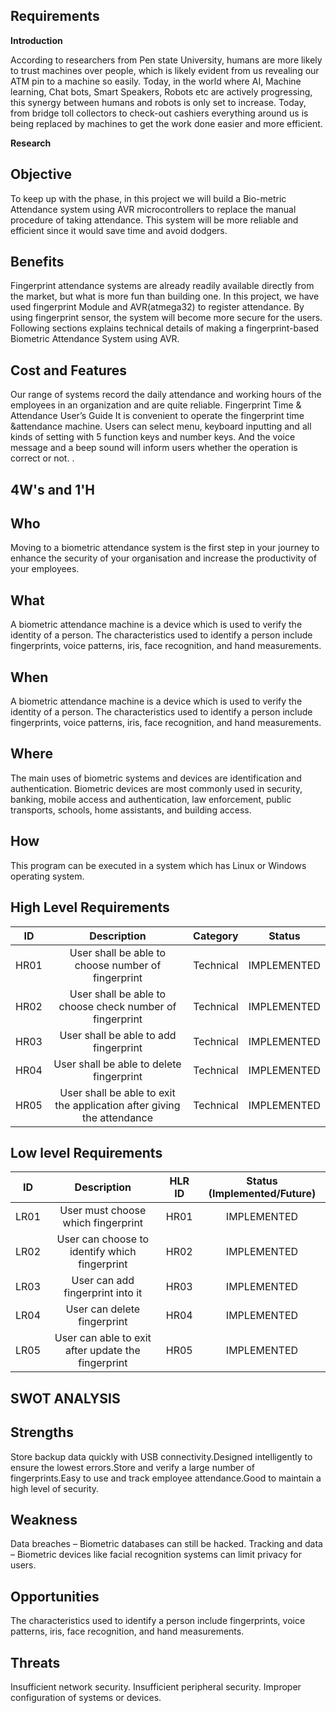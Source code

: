 ## Requirements

**Introduction**

According to researchers from Pen state University, humans are more likely to trust machines over people, which is likely evident from us revealing our ATM pin to a machine so easily. Today, in the world where AI, Machine learning, Chat bots, Smart Speakers, Robots etc are actively progressing, this synergy between humans and robots is only set to increase. Today, from bridge toll collectors to check-out cashiers everything around us is being replaced by machines to get the work done easier and more efficient. 

**Research**

## Objective

To keep up with the phase, in this project we will build a Bio-metric Attendance system using AVR microcontrollers to replace the manual procedure of taking attendance. This system will be more reliable and efficient since it would save time and avoid dodgers.  

## Benefits

Fingerprint attendance systems are already readily available directly from the market, but what is more fun than building one. In this project, we have used fingerprint Module and AVR(atmega32) to register attendance. By using fingerprint sensor, the system will become more secure for the users. Following sections explains technical details of making a fingerprint-based Biometric Attendance System using AVR.

## Cost and Features

Our range of systems record the daily attendance and working hours of the employees in an organization and are quite reliable. Fingerprint Time & Attendance User’s Guide It is convenient to operate the fingerprint time &attendance machine. Users can select menu, keyboard inputting and all kinds of setting with 5 function keys and number keys. And the voice message and a beep sound will inform users whether the operation is correct or not. .

## 4W's and 1'H

## Who

Moving to a biometric attendance system is the first step in your journey to enhance the security of your organisation and increase the productivity of your employees.

## What

A biometric attendance machine is a device which is used to verify the identity of a person. The characteristics used to identify a person include fingerprints, voice patterns, iris, face recognition, and hand measurements.

## When

A biometric attendance machine is a device which is used to verify the identity of a person. The characteristics used to identify a person include fingerprints, voice patterns, iris, face recognition, and hand measurements.

## Where

The main uses of biometric systems and devices are identification and authentication. Biometric devices are most commonly used in security, banking, mobile access and authentication, law enforcement, public transports, schools, home assistants, and building access.

## How

This program can be executed in a system which has Linux or Windows operating system.

## High Level Requirements

|**ID**|**Description**|**Category**|**Status**|
| :-: | :-: | :-: | :-: |
|HR01|User shall be able to choose number of fingerprint|Technical|IMPLEMENTED|
|HR02|User shall be able to choose check number of fingerprint|Technical|IMPLEMENTED|
|HR03|User shall be able to add fingerprint|Technical|IMPLEMENTED|
|HR04|User shall be able to delete fingerprint|Technical|IMPLEMENTED|
|HR05|User shall be able to exit the application after giving the attendance|Technical|IMPLEMENTED|

## Low level Requirements

|**ID**|**Description**|**HLR ID**|**Status (Implemented/Future)**|
| :-: | :-: | :-: | :-: |
|LR01|User must choose which fingerprint|HR01|IMPLEMENTED|
|LR02|User can choose to identify which fingerprint|HR02|IMPLEMENTED|
|LR03|User can add fingerprint into it|HR03|IMPLEMENTED|
|LR04|User can delete fingerprint|HR04|IMPLEMENTED|
|LR05|User can able to exit after update the fingerprint|HR05|IMPLEMENTED|

## SWOT ANALYSIS

## Strengths

Store backup data quickly with USB connectivity.Designed intelligently to ensure the lowest errors.Store and verify a large number of fingerprints.Easy to use and track employee attendance.Good to maintain a high level of security.

## Weakness

Data breaches – Biometric databases can still be hacked. Tracking and data – Biometric devices like facial recognition systems can limit privacy for users.

## Opportunities

The characteristics used to identify a person include fingerprints, voice patterns, iris, face recognition, and hand measurements.

## Threats
Insufficient network security.
Insufficient peripheral security.
Improper configuration of systems or devices.

